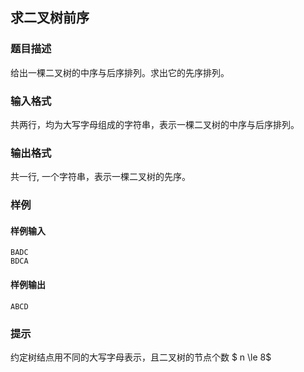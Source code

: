 ## 求二叉树前序

### 题目描述

给出一棵二叉树的中序与后序排列。求出它的先序排列。

### 输入格式

共两行，均为大写字母组成的字符串，表示一棵二叉树的中序与后序排列。

### 输出格式

共一行, 一个字符串，表示一棵二叉树的先序。

### 样例

#### 样例输入

```
BADC
BDCA
```

#### 样例输出

```
ABCD
```

### 提示

约定树结点用不同的大写字母表示，且二叉树的节点个数 $ n \le 8$

